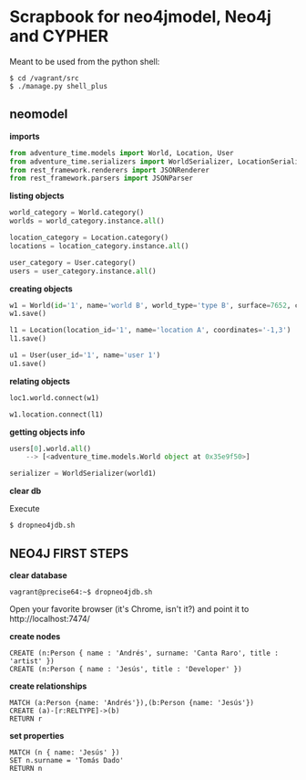 # Scrapbook for neo4jmodel, Neo4j and CYPHER

Meant to be used from the python shell:

```
$ cd /vagrant/src
$ ./manage.py shell_plus
```

## neomodel

**imports**

```python
from adventure_time.models import World, Location, User
from adventure_time.serializers import WorldSerializer, LocationSerializer, UserSerializer
from rest_framework.renderers import JSONRenderer
from rest_framework.parsers import JSONParser
```

**listing objects**

```python
world_category = World.category()
worlds = world_category.instance.all()

location_category = Location.category()
locations = location_category.instance.all()

user_category = User.category()
users = user_category.instance.all()
```

**creating objects**

```python
w1 = World(id='1', name='world B', world_type='type B', surface=7652, creation_date='2014-08-12T00:00')
w1.save()

l1 = Location(location_id='1', name='location A', coordinates='-1,3')
l1.save()

u1 = User(user_id='1', name='user 1')
u1.save()
```

**relating objects**

```python
loc1.world.connect(w1)

w1.location.connect(l1)
```

**getting objects info**

```python
users[0].world.all()
    --> [<adventure_time.models.World object at 0x35e9f50>]

serializer = WorldSerializer(world1)
```

**clear db**

Execute 
```
$ dropneo4jdb.sh
```


## NEO4J FIRST STEPS

**clear database**
```
vagrant@precise64:~$ dropneo4jdb.sh
```

Open your favorite browser (it's Chrome, isn't it?) and point it to http://localhost:7474/

**create nodes**
```
CREATE (n:Person { name : 'Andrés', surname: 'Canta Raro', title : 'artist' })
CREATE (n:Person { name : 'Jesús', title : 'Developer' })
```

**create relationships**
```
MATCH (a:Person {name: 'Andrés'}),(b:Person {name: 'Jesús'})
CREATE (a)-[r:RELTYPE]->(b)
RETURN r
```

**set properties**
```
MATCH (n { name: 'Jesús' })
SET n.surname = 'Tomás Dado'
RETURN n
```
